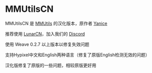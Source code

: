 # MMUtilsCN

MMUtilsCN 是 [MMUtils](https://github.com/imyanice/mm-utils) 的汉化版本，原作者 [Yanice](https://github.com/imyanice)

推荐使用 [LunarCN](https://lunarclient.top)，加入我们的 [Discord](https://discord.lunarclient.top)

使用 Weave 0.2.7 以上版本以修复失效问题

支持Hypixel中文和English两种语言（修复了原版English检测无效的问题）

汉化版修复了原版的一些问题，相较原版更好用

